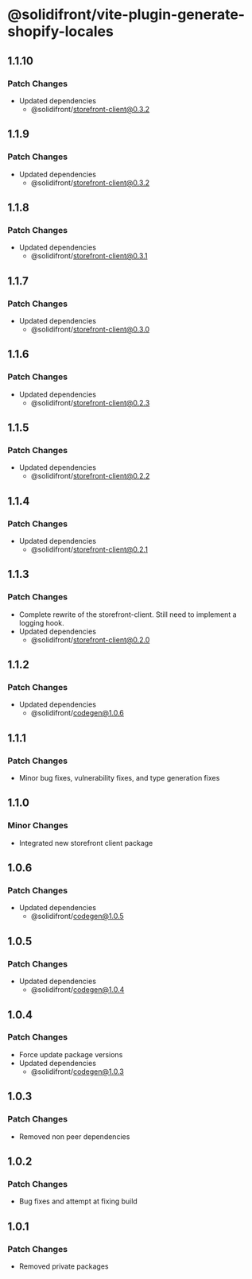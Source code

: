 # @solidifront/vite-plugin-generate-shopify-locales

## 1.1.10

### Patch Changes

- Updated dependencies
  - @solidifront/storefront-client@0.3.2

## 1.1.9

### Patch Changes

- Updated dependencies
  - @solidifront/storefront-client@0.3.2

## 1.1.8

### Patch Changes

- Updated dependencies
  - @solidifront/storefront-client@0.3.1

## 1.1.7

### Patch Changes

- Updated dependencies
  - @solidifront/storefront-client@0.3.0

## 1.1.6

### Patch Changes

- Updated dependencies
  - @solidifront/storefront-client@0.2.3

## 1.1.5

### Patch Changes

- Updated dependencies
  - @solidifront/storefront-client@0.2.2

## 1.1.4

### Patch Changes

- Updated dependencies
  - @solidifront/storefront-client@0.2.1

## 1.1.3

### Patch Changes

- Complete rewrite of the storefront-client. Still need to implement a logging hook.
- Updated dependencies
  - @solidifront/storefront-client@0.2.0

## 1.1.2

### Patch Changes

- Updated dependencies
  - @solidifront/codegen@1.0.6

## 1.1.1

### Patch Changes

- Minor bug fixes, vulnerability fixes, and type generation fixes

## 1.1.0

### Minor Changes

- Integrated new storefront client package

## 1.0.6

### Patch Changes

- Updated dependencies
  - @solidifront/codegen@1.0.5

## 1.0.5

### Patch Changes

- Updated dependencies
  - @solidifront/codegen@1.0.4

## 1.0.4

### Patch Changes

- Force update package versions
- Updated dependencies
  - @solidifront/codegen@1.0.3

## 1.0.3

### Patch Changes

- Removed non peer dependencies

## 1.0.2

### Patch Changes

- Bug fixes and attempt at fixing build

## 1.0.1

### Patch Changes

- Removed private packages
